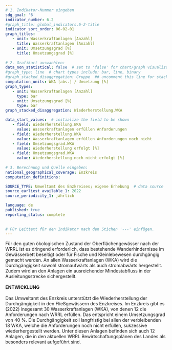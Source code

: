 ```yaml
---
# 1. Indikator-Nummer eingeben 
sdg_goal: '6'
indicator_number: 6.2
#graph_title: global_indicators.6-2-title
indicator_sort_order: 06-02-01
graph_titles:
   - unit: Wasserkraftanlagen [Anzahl]
     title: Wasserkraftanlagen [Anzahl]
   - unit: Umsetzungsgrad [%]
     title: Umsetzungsgrad [%]
 
# 2. Grafikart auswaehlen: 
data_non_statistical: false  # set to 'false' for chart/graph visualization 
#graph_type: line  # chart types include: bar, line, binary 
#graph_stacked_disaggregation: Gruppe  ## uncomment this line for stacked bars. eplace 'Geschlecht' with the field of aggregation. 
computation_units: WKA [abs.] / Umsetzung [%]
graph_types:
   - unit: Wasserkraftanlagen [Anzahl]
     type: bar
   - unit: Umsetzungsgrad [%]
     type: bar
graph_stacked_disaggregation: Wiederherstellung.WKA

data_start_values:  # initialize the field to be shown 
   - field: Wiederherstellung.WKA 
     value: Wasserkraftanlagen erfüllen Anforderungen
   - field: Wiederherstellung.WKA  
     value: Wasserkraftanlagen erfüllen Anforderungen noch nicht
   - field: Umsetzungsgrad.WKA 
     value: Wiederherstellung erfolgt [%]
   - field: Umsetzungsgrad.WKA 
     value: Wiederherstellung noch nicht erfolgt [%]
     
# 3. Berechnung und Quelle eingeben: 
national_geographical_coverage: Enzkreis
computation_definitions: 

SOURCE_TYPE: Umweltamt des Enzkreises; eigene Erhebung  # data source  
source_earliest_available_1: 2022
source_periodicity_1: jährlich

language: de   
published: true 
reporting_status: complete
 
 
# Für Leittext für den Indikator nach den Stichen '---' einfügen. 
---
```

Für den guten ökologischen Zustand der Oberflächengewässer nach der WRRL ist es dringend erforderlich, dass bestehende Wanderhindernisse im Gewässerbett beseitigt oder für Fische und Kleinlebewesen durchgängig gemacht werden. An allen Wasserkraftanlagen (WKA) wird die Durchgängigkeit sowohl stromaufwärts als auch stromabwärts hergestellt. Zudem wird an den Anlagen ein ausreichender Mindestabfluss in der Ausleitungsstrecke sichergestellt. <br>
<br>
**ENTWICKLUNG** <br>
<br>
Das Umweltamt des Enzkreis unterstützt die Wiederherstellung der Durchgängigkeit in den Fließgewässern des Enzkreises. Im Enzkreis gibt es (2022) insgesamt 30 Wasserkraftanlagen (WKA), von denen 12 die Anforderungen nach WRRL erfüllen. Das entspricht einem Umsetzungsgrad von 40 %. Die Durchgängigkeit soll langfristig bei allen der verbleibenden 18 WKA, welche die Anforderungen noch nicht erfüllen, sukzessive wiederhergestellt werden. Unter diesen Anlagen befinden sich auch 12 Anlagen, die in den aktuellen WRRL Bewirtschaftungsplänen des Landes als besonders relevant aufgeführt sind.
